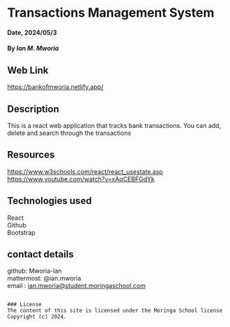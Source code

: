 # Transactions Management System

#### Date, 2024/05/3

#### By *Ian M. Mworia*

## Web Link
https://bankofmworia.netlify.app/

## Description
This is a react web application that tracks bank transactions. You can add, delete and search through the transactions

## Resources 
https://www.w3schools.com/react/react_usestate.asp <br>
https://www.youtube.com/watch?v=xAqCEBFGdYk <br>

## Technologies used
React <br>
Github <br>
Bootstrap 

## contact details
github: Mworia-Ian <br>
mattermost: @ian.mworia <br>
email : ian.mworia@student.moringaschool.com

```

### License
The content of this site is licensed under the Moringa School license
Copyright (c) 2024.